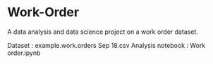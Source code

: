 # Work-Order
A data analysis and data science project on a work order dataset.

Dataset : example.work.orders Sep 18.csv 
Analysis notebook : Work order.ipynb
